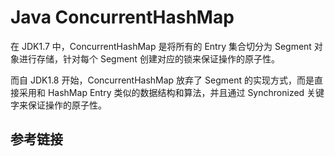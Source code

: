 # Java ConcurrentHashMap


在 JDK1.7 中，ConcurrentHashMap 是将所有的 Entry 集合切分为 Segment 对象进行存储，针对每个 Segment 创建对应的锁来保证操作的原子性。

而自 JDK1.8 开始，ConcurrentHashMap 放弃了 Segment 的实现方式，而是直接采用和 HashMap Entry  类似的数据结构和算法，并且通过 Synchronized 关键字来保证操作的原子性。


## 参考链接